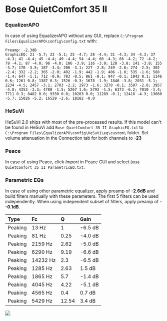 # Bose QuietComfort 35 II

### EqualizerAPO
In case of using EqualizerAPO without any GUI, replace `C:\Program Files\EqualizerAPO\config\config.txt`
with:
```
Preamp: -2.3dB
GraphicEQ: 21 -5.7; 23 -5.1; 25 -4.7; 28 -4.4; 31 -4.3; 34 -4.3; 37 -4.3; 41 -4.4; 45 -4.4; 49 -4.4; 54 -4.4; 60 -4.3; 66 -4.2; 72 -4.2; 79 -4.1; 87 -4.0; 96 -4.0; 106 -3.9; 116 -3.9; 128 -3.8; 141 -3.8; 155 -3.7; 170 -3.5; 187 -3.4; 206 -3.1; 227 -2.8; 249 -2.6; 274 -2.5; 302 -2.4; 332 -2.2; 365 -2.0; 402 -1.9; 442 -1.9; 486 -1.8; 535 -1.6; 588 -1.4; 647 -1.1; 712 -0.9; 783 -0.5; 861 -0.1; 947 -0.1; 1042 0.1; 1146 0.6; 1261 0.8; 1387 0.3; 1526 -0.3; 1678 -1.9; 1846 -3.8; 2031 -5.1; 2234 -4.5; 2457 -3.1; 2703 -2.2; 2973 -1.6; 3270 -0.1; 3597 -2.8; 3957 -4.8; 4353 -3.3; 4788 -1.5; 5267 1.6; 5793 -1.5; 6373 -6.2; 7010 -1.4; 7711 0.3; 8482 0.0; 9330 0.0; 10263 0.0; 11289 -0.1; 12418 -4.3; 13660 -5.7; 15026 -5.2; 16529 -2.6; 18182 -0.0
```

### HeSuVi
HeSuVi 2.0 ships with most of the pre-processed results. If this model can't be found in HeSuVi add
`Bose QuietComfort 35 II GraphicEQ.txt` to `C:\Program Files\EqualizerAPO\config\HeSuVi\eq\custom\` folder.
Set volume attenuation in the Connection tab for both channels to **-23**

### Peace
In case of using Peace, click *Import* in Peace GUI and select `Bose QuietComfort 35 II ParametricEQ.txt`.

### Parametric EQs
In case of using other parametric equalizer, apply preamp of **-2.6dB** and build filters manually
with these parameters. The first 5 filters can be used independently.
When using independent subset of filters, apply preamp of **--0.1dB**.

| Type    | Fc       |     Q | Gain    |
|:--------|:---------|:------|:--------|
| Peaking | 13 Hz    |  1    | -6.5 dB |
| Peaking | 81 Hz    |  0.25 | -4.0 dB |
| Peaking | 2159 Hz  |  2.62 | -5.0 dB |
| Peaking | 6290 Hz  |  9.19 | -6.6 dB |
| Peaking | 14232 Hz |  2.3  | -6.5 dB |
| Peaking | 1285 Hz  |  2.63 | 1.5 dB  |
| Peaking | 1865 Hz  |  5.7  | -1.4 dB |
| Peaking | 4045 Hz  |  4.22 | -5.1 dB |
| Peaking | 4565 Hz  |  0.4  | 0.7 dB  |
| Peaking | 5429 Hz  | 12.54 | 3.4 dB  |

![](https://raw.githubusercontent.com/jaakkopasanen/AutoEq/master/results/rtings/avg/Bose%20QuietComfort%2035%20II/Bose%20QuietComfort%2035%20II.png)